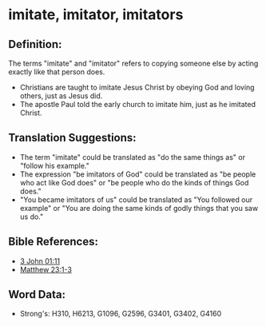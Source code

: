 # imitate, imitator, imitators #

## Definition: ##

The terms "imitate" and "imitator" refers to copying someone else by acting exactly like that person does.

* Christians are taught to imitate Jesus Christ by obeying God and loving others, just as Jesus did.
* The apostle Paul told the early church to imitate him, just as he imitated Christ.

## Translation Suggestions: ##

* The term "imitate" could be translated as "do the same things as" or "follow his example."
* The expression "be imitators of God" could be translated as "be people who act like God does" or "be people who do the kinds of things God does."
* "You became imitators of us" could be translated as "You followed our example" or "You are doing the same kinds of godly things that you saw us do."

## Bible References: ##

* [3 John 01:11](rc://en/tn/help/3jn/01/11)
* [Matthew 23:1-3](rc://en/tn/help/mat/23/01)

## Word Data: ##

* Strong's: H310, H6213, G1096, G2596, G3401, G3402, G4160

